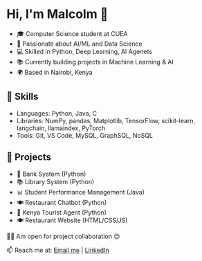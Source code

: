 # Hi, I'm Malcolm 👋

- 🎓 Computer Science student at CUEA
- 🤖 Passionate about AI/ML and Data Science
- 💻 Skilled in Python, Deep Learning, AI Agenets
- 📚 Currently building projects in Machine Learning & AI
- 🌍 Based in Nairobi, Kenya

## 🔧 Skills
- Languages: Python, Java, C
- Libraries: NumPy, pandas, Matplotlib, TensorFlow, scikit-learn, langchain, llamaindex, PyTorch
- Tools: Git, VS Code, MySQL, GraphSQL, NoSQL

## 📂 Projects
- 🏦 Bank System (Python)
- 📚 Library System (Python)
- 📊 Student Performance Management (Java)
- 🍽️ Restaurant Chatbot (Python)
- 🦁 Kenya Tourist Agent (Python)
- 🍽 Restaurant Website (HTML/CSS/JS)

🧑‍💻 Am open for project collaboration 😊

📫 Reach me at: [Email me](mailto:wambuamalcolm@example.com)
 | [LinkedIn](https://www.linkedin.com/in/malcom-wambua-4b9b5a303/)
